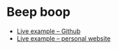 # Beep boop

* [Live example – Github](https://git.asuran.technology/Beep-boop/)
* [Live example – personal website](https://www.southernanime.com/)
